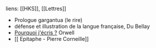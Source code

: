 liens: [[HKS]], [[Lettres]]

- Prologue gargantua (le rire)
- défense et illustration de la langue française, Du Bellay
- <u>Pourquoi j'écris ?</u> Orwell
- [[ Epitaphe - Pierre Corneille]]